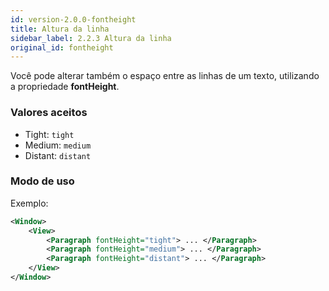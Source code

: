 ```yaml
---
id: version-2.0.0-fontheight
title: Altura da linha
sidebar_label: 2.2.3 Altura da linha
original_id: fontheight
---
```


Você pode alterar também o espaço entre as linhas de um texto, utilizando a propriedade **fontHeight**.

### Valores aceitos


* Tight: `tight`
* Medium: `medium`
* Distant: `distant`
 

### Modo de uso

Exemplo:

```xml
<Window>
    <View>
        <Paragraph fontHeight="tight"> ... </Paragraph>
        <Paragraph fontHeight="medium"> ... </Paragraph>
        <Paragraph fontHeight="distant"> ... </Paragraph>
    </View>
</Window>
```
